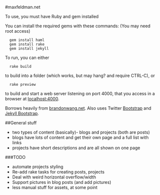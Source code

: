 #maxfeldman.net

To use, you must have Ruby and gem installed

You can install the required gems with these commands: (You may need root access)
```
  gem install haml
  gem install rake
  gem install jekyll
```

To run, you can either
```
  rake build
```
to build into a folder (which works, but may hang? and require CTRL-C), or
```
  rake preview
```
to build and start a web server listening on port 4000, that you access in a 
browser at [localhost:4000](http://localhost:4000).

Borrows heavily from [brandonwang.net](http://brandonwang.net). Also uses Twitter [Bootstrap](http://twitter.github.com/bootstrap/) and [Jekyll Bootstrap](http://jekyllbootstrap.com/).

##General stuff
* two types of content (basically)- blogs and projects (both are posts)
* blogs have lots of content and get their own page and a full list with links
* projects have short descriptions and are all shown on one page

###TODO
* automate projects styling
* Re-add rake tasks for creating posts, projects
* Deal with weird horizontal overflow/width
* Support pictures in blog posts (and add pictures)
* less manual stuff for assets, at some point
